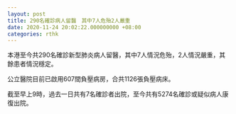 ```yaml
---
layout: post
title: 290名確診病人留醫　其中7人危殆2人嚴重
date: 2020-11-24 20:02:22.000000000 +08:00
categories: rthk
---
```


本港至今共290名確診新型肺炎病人留醫，其中7人情況危殆，2人情況嚴重，其餘患者情況穩定。

公立醫院目前已啟用607間負壓病房，合共1126張負壓病床。

截至早上9時，過去一日共有7名確診者出院，至今共有5274名確診或疑似病人康復出院。
